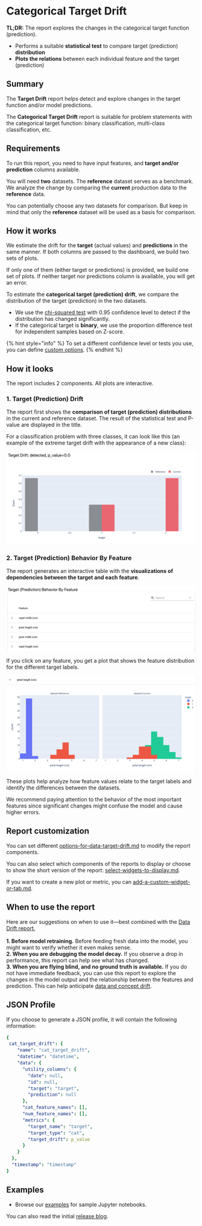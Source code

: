 # Categorical Target Drift

**TL;DR:** The report explores the changes in the categorical target function (prediction).&#x20;

* Performs a suitable **statistical test** to compare target (prediction) **distribution**&#x20;
* **Plots the relations** between each individual feature and the target (prediction)

## Summary

The **Target Drift** report helps detect and explore changes in the target function and/or model predictions.&#x20;

The **Categorical Target Drift** report is suitable for problem statements with the categorical target function: binary classification, multi-class classification, etc.

## Requirements

To run this report, you need to have input features, and **target and/or prediction** columns available.

You will need **two** datasets. The **reference** dataset serves as a benchmark. We analyze the change by comparing the **current** production data to the **reference** data.

You can potentially choose any two datasets for comparison. But keep in mind that only the **reference** dataset will be used as a basis for comparison.&#x20;

## How it works

We estimate the drift for the **target** (actual values) and **predictions** in the same manner. If both columns are passed to the dashboard, we build two sets of plots.&#x20;

If only one of them (either target or predictions) is provided, we build one set of plots. If neither target nor predictions column is available, you will get an error.

To estimate the **categorical target (prediction) drift**, we compare the distribution of the target (prediction) in the two datasets.&#x20;

* We use the [chi-squared test](https://en.wikipedia.org/wiki/Chi-squared\_test) with 0.95 confidence level to detect if the distribution has changed significantly.
* If the categorical target is **binary**, we use the proportion difference test for independent samples based on Z-score.

{% hint style="info" %}
To set a different confidence level or tests you use, you can define [custom options](../step-by-step-guides/report-customization/options-for-data-target-drift.md).
{% endhint %}

## How it looks

The report includes 2 components. All plots are interactive.

### 1. Target (Prediction) Drift&#x20;

The report first shows the **comparison of target (prediction) distributions** in the current and reference dataset. The result of the statistical test and P-value are displayed in the title.

For a classification problem with three classes, it can look like this (an example of the extreme target drift with the appearance of a new class):

![](../../.gitbook/assets/cat_target_drift.png)

### 2. Target (Prediction) Behavior By Feature

The report generates an interactive table with the **visualizations of dependencies between the target and each feature**.&#x20;

![](../../.gitbook/assets/cat_target_drift_behavior_by_feature.png)

If you click on any feature, you get a plot that shows the feature distribution for the different target labels.&#x20;

![](../../.gitbook/assets/cat_target_drift_behavior_by_feature_example.png)

These plots help analyze how feature values relate to the target labels and identify the differences between the datasets.&#x20;

We recommend paying attention to the behavior of the most important features since significant changes might confuse the model and cause higher errors.

## Report customization

You can set different [options-for-data-target-drift.md](../step-by-step-guides/report-customization/options-for-data-target-drift.md "mention") to modify the report components.&#x20;

You can also select which components of the reports to display or choose to show the short version of the report: [select-widgets-to-display.md](../step-by-step-guides/report-customization/select-widgets-to-display.md "mention").&#x20;

If you want to create a new plot or metric, you can [add-a-custom-widget-or-tab.md](../step-by-step-guides/report-customization/add-a-custom-widget-or-tab.md "mention").

## When to use the report

Here are our suggestions on when to use it—best combined with the [Data Drift report.](data-drift.md)\
\
**1. Before model retraining.** Before feeding fresh data into the model, you might want to verify whether it even makes sense.\
**2. When you are debugging the model decay.** If you observe a drop in performance, this report can help see what has changed.\
**3. When you are flying blind, and no ground truth is available.** If you do not have immediate feedback, you can use this report to explore the changes in the model output and the relationship between the features and prediction. This can help anticipate [data and concept drift](https://evidentlyai.com/blog/machine-learning-monitoring-data-and-concept-drift).&#x20;

## JSON Profile

If you choose to generate a JSON profile, it will contain the following information:&#x20;

```yaml
{
 cat_target_drift": {
    "name": "cat_target_drift",
    "datetime": "datetime",
    "data": {
      "utility_columns": {
        "date": null,
        "id": null,
        "target": "target",
        "prediction": null
      },
      "cat_feature_names": [],
      "num_feature_names": [],
      "metrics": {
        "target_name": "target",
        "target_type": "cat",
        "target_drift": p_value
      }
    }
  },
  "timestamp": "timestamp"
}
```

## Examples

* Browse our [examples](../examples.md) for sample Jupyter notebooks.

You can also read the initial [release blog](https://evidentlyai.com/blog/evidently-014-target-and-prediction-drift).
